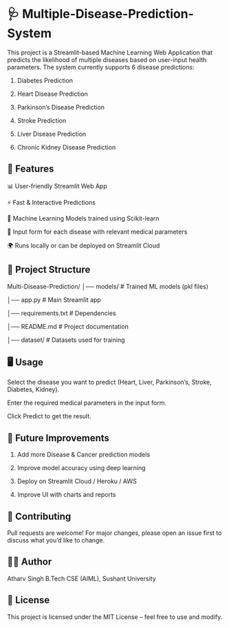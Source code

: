 # 🩺 Multiple-Disease-Prediction-System

This project is a Streamlit-based Machine Learning Web Application that predicts the likelihood of multiple diseases based on user-input health parameters. The system currently supports 6 disease predictions:

1. Diabetes Prediction

2. Heart Disease Prediction

3. Parkinson’s Disease Prediction

4. Stroke Prediction

5. Liver Disease Prediction

6. Chronic Kidney Disease Prediction

## 🚀 Features

📊 User-friendly Streamlit Web App

⚡ Fast & Interactive Predictions

🧠 Machine Learning Models trained using Scikit-learn

🧾 Input form for each disease with relevant medical parameters

🌍 Runs locally or can be deployed on Streamlit Cloud 

## 📂 Project Structure

Multi-Disease-Prediction/
│── models/                 # Trained ML models (pkl files)

│── app.py                  # Main Streamlit app

│── requirements.txt        # Dependencies

│── README.md               # Project documentation

│── dataset/                # Datasets used for training


## 🖥️ Usage

Select the disease you want to predict (Heart, Liver, Parkinson’s, Stroke, Diabetes, Kidney).

Enter the required medical parameters in the input form.

Click Predict to get the result.

## 🎯 Future Improvements

1. Add more Disease & Cancer prediction models

2. Improve model accuracy using deep learning

3. Deploy on Streamlit Cloud / Heroku / AWS

4. Improve UI with charts and reports



## 🤝 Contributing

Pull requests are welcome! For major changes, please open an issue first to discuss what you’d like to change.


## 👨‍💻 Author

Atharv Singh
B.Tech CSE (AIML), Sushant University


## 📜 License

This project is licensed under the MIT License – feel free to use and modify.
